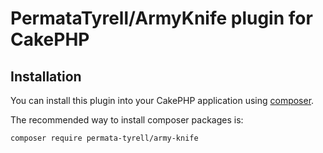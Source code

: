 # PermataTyrell/ArmyKnife plugin for CakePHP

## Installation

You can install this plugin into your CakePHP application using [composer](https://getcomposer.org).

The recommended way to install composer packages is:

```
composer require permata-tyrell/army-knife
```
